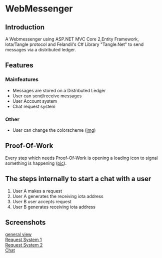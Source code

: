 # WebMessenger



## Introduction

A Webmessenger using ASP.NET MVC Core 2,Entity Framework, Iota/Tangle protocol and Felandil's C# Library "Tangle.Net" to send messages via a distributed ledger.



## Features

### Mainfeatures  
- Messages are stored on a Distributed Ledger  
- User can send/receive messages  
- User Account system  
- Chat request system  

### Other  
- User can change the colorscheme ([img](https://puu.sh/zR8eH/60a1009d1e.png))  



## Proof-Of-Work

Every step which needs Proof-Of-Work is opening a loading icon to signal something is happening ([pic](https://puu.sh/zR89r/d50efa9031.png)).



## The steps internally to start a chat with a user

1. User A makes a request
2. User A generates the receiving iota address
3. User B user accepts request
4. User B generates receiving iota address




## Screenshots

[general view](https://puu.sh/zR88X/fc75fb3f29.png)  
[Request System 1](https://puu.sh/zR8if/79072df0fb.png)  
[Request System 2](https://puu.sh/zR8kh/59b88e0486.png)  
[Chat](https://puu.sh/zR8sx/7586945c34.png)  
